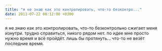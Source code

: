 ```yaml
---
title: "я не знаю как это контролировать, что-то безконтро..."
date: 2011-07-22 00:12:00 +0300
---
```


я не знаю как это контролировать, что-то безконтрольно сжигает меня изнутри. трудно справиться, никого рядом нет. по идее мне просто нужно время и всё пройдёт. лишь бы протянуть... что-то не везёт последние время.


